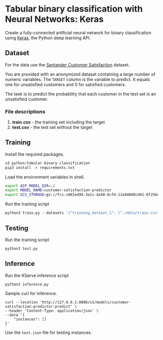 # Tabular binary classification with Neural Networks: Keras

Create a fully-connected artificial neural network for binary classification using [Keras](https://keras.io/), the Python deep learning API.

## Dataset

For the data use the [Santander Customer Satisfaction](https://www.kaggle.com/c/santander-customer-satisfaction) dataset.

You are provided with an anonymized dataset containing a large number of numeric variables. The `TARGET` column is the variable to predict. It equals one for unsatisfied customers and 0 for satisfied customers.

The task is to predict the probability that each customer in the test set is an unsatisfied customer.

### File descriptions

1. **train.csv** - the training set including the target
2. **test.csv** - the test set without the target

## Training

Install the required packages.

```python
cd python/tabular-binary-classification
pip3 install -r requirements.txt
```

Load the environment variables in shell.

```sh
export AIP_MODEL_DIR=./
export MODEL_NAME=customer-satisfaction-predictor
export GCS_STORAGE=gs://fcs-c801ed9d-3a1c-4a48-8cf4-11a94808cd41-0f256eb2-asia-south1/models/667d218426ede99100cd83d0/v1/training/aiplatform-custom-training-2024-06-27-08:41:12.011/model
```

Run the training script

```python
python3 train.py --datasets '{"training_dataset_1": ["./data/train.csv"]}' --model "$(pwd)" --metrics "$(pwd)/metrics.json" --hparams '{"learning_rate": 0.001, "min_delta": 0.0002, "patience": 20, "epochs": 500, "batch_size": 1000}'
```

## Testing

Run the training script

```python
python3 test.py
```

## Inference

Run the KServe inference script

```python
python3 inference.py
```

Sample curl for inference.

```curl
curl --location 'http://127.0.0.1:8080/v1/models/customer-satisfaction-predictor:predict' \
--header 'Content-Type: application/json' \
--data '{
    "instances": []
}'
```

Use the `test.json` file for testing instances.

